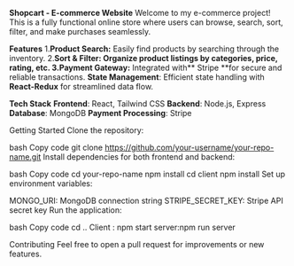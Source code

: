 **Shopcart - E-commerce Website**
Welcome to my e-commerce project! This is a fully functional online store where users can browse, search, sort, filter, and make purchases seamlessly.

**Features**
1.**Product Search:** Easily find products by searching through the inventory.
2.**Sort & Filter: **Organize product listings by categories, price, rating, etc.
3**.Payment Gateway:** Integrated with** Stripe **for secure and reliable transactions.
 **State Management**: Efficient state handling with **React-Redux** for streamlined data flow.

**Tech Stack**
**Frontend**: React, Tailwind CSS
**Backend**: Node.js, Express
**Database**: MongoDB
**Payment Processing**: Stripe


Getting Started
Clone the repository:

bash
Copy code
git clone https://github.com/your-username/your-repo-name.git
Install dependencies for both frontend and backend:

bash
Copy code
cd your-repo-name
npm install
cd client
npm install
Set up environment variables:

MONGO_URI: MongoDB connection string
STRIPE_SECRET_KEY: Stripe API secret key
Run the application:

bash
Copy code
cd ..
Client : npm start
server:npm run server

Contributing
Feel free to open a pull request for improvements or new features.
